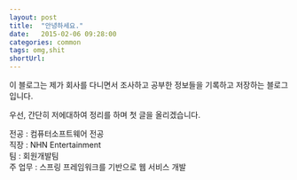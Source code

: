 ```yaml
---
layout: post
title:  "안녕하세요."
date:   2015-02-06 09:28:00
categories: common
tags: omg,shit
shortUrl: 
---
```

이 블로그는 제가 회사를 다니면서 조사하고 공부한 정보들을 기록하고 저장하는 블로그 입니다.

우선, 간단히 저에대하여 정리를 하며 첫 글을 올리겠습니다.

전공 : 컴퓨터소프트웨어 전공<br>
직장 : NHN Entertainment<br>
팀 : 회원개발팀<br>
주 업무 : 스프링 프레임워크를 기반으로 웹 서비스 개발<br>

